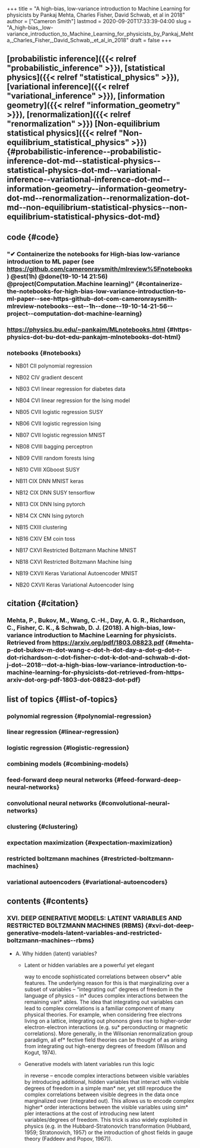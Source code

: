 +++
title = "A high-bias, low-variance introduction to Machine Learning for physicists by Pankaj Mehta, Charles Fisher, David Schwab, et al in 2018"
author = ["Cameron Smith"]
lastmod = 2020-09-20T17:33:39-04:00
slug = "A_high-bias,_low-variance_introduction_to_Machine_Learning_for_physicists_by_Pankaj_Mehta,_Charles_Fisher,_David_Schwab,_et_al_in_2018"
draft = false
+++

## [probabilistic inference]({{< relref "probabilistic_inference" >}}), [statistical physics]({{< relref "statistical_physics" >}}), [variational inference]({{< relref "variational_inference" >}}), [information geometry]({{< relref "information_geometry" >}}), [renormalization]({{< relref "renormalization" >}})  [Non-equilibrium statistical physics]({{< relref "Non-equilibrium_statistical_physics" >}}) {#probabilistic-inference--probabilistic-inference-dot-md--statistical-physics--statistical-physics-dot-md--variational-inference--variational-inference-dot-md--information-geometry--information-geometry-dot-md--renormalization--renormalization-dot-md--non-equilibrium-statistical-physics--non-equilibrium-statistical-physics-dot-md}


## code {#code}


### "✔ Containerize the notebooks for High-bias low-variance introduction to ML paper (see <https://github.com/cameronraysmith/mlreview%5Fnotebooks> ) @est(1h) @done(19-10-14 21:56) @project(Computation.Machine learning)" {#containerize-the-notebooks-for-high-bias-low-variance-introduction-to-ml-paper--see-https-github-dot-com-cameronraysmith-mlreview-notebooks--est--1h--done--19-10-14-21-56--project--computation-dot-machine-learning}


### <https://physics.bu.edu/~pankajm/MLnotebooks.html> {#https-physics-dot-bu-dot-edu-pankajm-mlnotebooks-dot-html}


### notebooks {#notebooks}

<!--list-separator-->

-  NB01 CII polynomial regression

<!--list-separator-->

-  NB02 CIV gradient descent

<!--list-separator-->

-  NB03 CVI linear regression for diabetes data

<!--list-separator-->

-  NB04 CVI linear regression for the Ising model

<!--list-separator-->

-  NB05 CVII logistic regression SUSY

<!--list-separator-->

-  NB06 CVII logistic regression Ising

<!--list-separator-->

-  NB07 CVII logistic regression MNIST

<!--list-separator-->

-  NB08 CVIII bagging perceptron

<!--list-separator-->

-  NB09 CVIII random forests Ising

<!--list-separator-->

-  NB10 CVIII XGboost SUSY

<!--list-separator-->

-  NB11 CIX DNN MNIST keras

<!--list-separator-->

-  NB12 CIX DNN SUSY tensorflow

<!--list-separator-->

-  NB13 CIX DNN Ising pytorch

<!--list-separator-->

-  NB14 CX CNN Ising pytorch

<!--list-separator-->

-  NB15 CXIII clustering

<!--list-separator-->

-  NB16 CXIV EM coin toss

<!--list-separator-->

-  NB17 CXVI Restricted Boltzmann Machine MNIST

<!--list-separator-->

-  NB18 CXVI Restricted Boltzmann Machine Ising

<!--list-separator-->

-  NB19 CXVII Keras Variational Autoencoder MNIST

<!--list-separator-->

-  NB20 CXVII Keras Variational Autoencoder Ising


## citation {#citation}


### Mehta, P., Bukov, M., Wang, C.-H., Day, A. G. R., Richardson, C., Fisher, C. K., & Schwab, D. J. (2018). A high-bias, low-variance introduction to Machine Learning for physicists. Retrieved from <https://arxiv.org/pdf/1803.08823.pdf> {#mehta-p-dot-bukov-m-dot-wang-c-dot-h-dot-day-a-dot-g-dot-r-dot-richardson-c-dot-fisher-c-dot-k-dot-and-schwab-d-dot-j-dot--2018--dot-a-high-bias-low-variance-introduction-to-machine-learning-for-physicists-dot-retrieved-from-https-arxiv-dot-org-pdf-1803-dot-08823-dot-pdf}


## list of topics {#list-of-topics}


### polynomial regression {#polynomial-regression}


### linear regression {#linear-regression}


### logistic regression {#logistic-regression}


### combining models {#combining-models}


### feed-forward deep neural networks {#feed-forward-deep-neural-networks}


### convolutional neural networks {#convolutional-neural-networks}


### clustering {#clustering}


### expectation maximization {#expectation-maximization}


### restricted boltzmann machines {#restricted-boltzmann-machines}


### variational autoencoders {#variational-autoencoders}


## contents {#contents}


### XVI. DEEP GENERATIVE MODELS: LATENT VARIABLES AND RESTRICTED BOLTZMANN MACHINES (RBMS) {#xvi-dot-deep-generative-models-latent-variables-and-restricted-boltzmann-machines--rbms}

<!--list-separator-->

-  A. Why hidden (latent) variables?

    <!--list-separator-->

    -  Latent or hidden variables are a powerful yet elegant

        way to encode sophisticated correlations between observ\* able features. The underlying reason for this is that marginalizing over a subset of variables – “integrating out” degrees of freedom in the language of physics – in\* duces complex interactions between the remaining vari\* ables. The idea that integrating out variables can lead to complex correlations is a familiar component of many physical theories. For example, when considering free electrons living on a lattice, integrating out phonons gives rise to higher-order electron-electron interactions (e.g. su\* perconducting or magnetic correlations). More generally, in the Wilsonian renormalization group paradigm, all ef\* fective field theories can be thought of as arising from integrating out high-energy degrees of freedom (Wilson and Kogut, 1974).

    <!--list-separator-->

    -  Generative models with latent variables run this logic

        in reverse – encode complex interactions between visible variables by introducing additional, hidden variables that interact with visible degrees of freedom in a simple man\* ner, yet still reproduce the complex correlations between visible degrees in the data once marginalized over (integrated out). This allows us to encode complex higher\* order interactions between the visible variables using sim\* pler interactions at the cost of introducing new latent variables/degrees of freedom. This trick is also widely exploited in physics (e.g. in the Hubbard-Stratonovich transformation (Hubbard, 1959; Stratonovich, 1957) or the introduction of ghost fields in gauge theory (Faddeev and Popov, 1967)).
